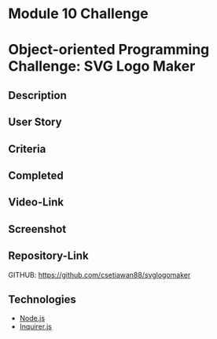 # Module 10 Challenge

# Object-oriented Programming Challenge: SVG Logo Maker

## Description

## User Story

## Criteria

## Completed

## Video-Link

## Screenshot

## Repository-Link

GITHUB: https://github.com/csetiawan88/svglogomaker

## Technologies

- [Node.js](https://nodejs.org/)
- [Inquirer.js](https://www.npmjs.com/package/inquirer)
